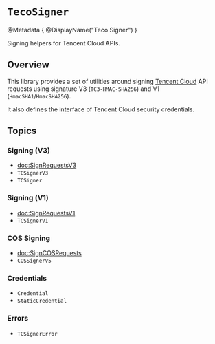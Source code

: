#  ``TecoSigner``

@Metadata {
    @DisplayName("Teco Signer")
}

Signing helpers for Tencent Cloud APIs.

## Overview

This library provides a set of utilities around signing [Tencent Cloud](https://www.tencentcloud.com) API requests using signature V3 (`TC3-HMAC-SHA256`) and V1 (`HmacSHA1`/`HmacSHA256`).

It also defines the interface of Tencent Cloud security credentials.

## Topics

### Signing (V3)

- <doc:SignRequestsV3>
- ``TCSignerV3``
- ``TCSigner``

### Signing (V1)

- <doc:SignRequestsV1>
- ``TCSignerV1``

### COS Signing

- <doc:SignCOSRequests>
- ``COSSignerV5``

### Credentials

- ``Credential``
- ``StaticCredential``

### Errors

- ``TCSignerError``
